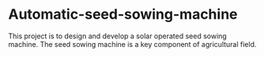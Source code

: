 # Automatic-seed-sowing-machine
This project is to design and develop a solar operated seed sowing machine. The seed sowing machine is a key component of agricultural field.
